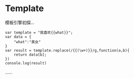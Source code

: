 Template
=====

模板引擎初探...

    var template = "我喜欢{{what}}";
    var data = {
        "what":"美女"
    }
    var result = template.replace(/{{(\w+)}}/g,function(a,b){
        return data[b];
    })
    console.log(result)

……